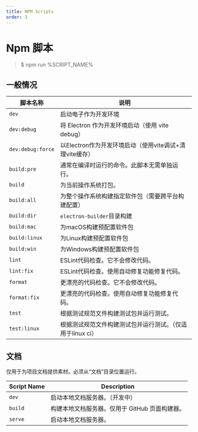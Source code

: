 ```yaml
---
title: NPM Scripts
order: 3
---
```


# Npm 脚本

> $ npm run %SCRIPT_NAME%

## 一般情况

| 脚本名称 | 说明 |
| --- | --- |
| `dev` | 启动电子作为开发环境 |
| `dev:debug` | 将 Electron 作为开发环境启动（使用 vite debug） |
| `dev:debug:force` | 以Electron作为开发环境启动（使用vite调试+清理vite缓存） |
| `build:pre` | 通常在编译时运行的命令。此脚本无需单独运行。 |
| `build` | 为当前操作系统打包。 |
| `build:all` | 为整个操作系统构建指定软件包（需要跨平台构建配置） |
| `build:dir` | `electron-builder`目录构建 |
| `build:mac` | 为macOS构建预配置软件包 |
| `build:linux` | 为Linux构建预配置软件包 |
| `build:win` | 为Windows构建预配置软件包 |
| `lint` | ESLint代码检查。它不会修改代码。 |
| `lint:fix` | ESLint代码检查。使用自动修复功能修复代码。 |
| `format` | 更漂亮的代码检查。它不会修改代码。 |
| `format:fix` | 更漂亮的代码检查。使用自动修复功能修复代码。 |
| `test` | 根据测试规范文件构建测试包并运行测试。 |
| `test:linux` | 根据测试规范文件构建测试包并运行测试。（仅适用于linux ci） |

## 文档

仅用于为项目文档提供素材。必须从“文档”目录位置运行。

| Script Name | Description                                    |
| ----------- | ---------------------------------------------- |
| `dev`       | 启动本地文档服务器。（开发中）                 |
| `build`     | 构建本地文档服务器。仅用于 GitHub 页面构建器。 |
| `serve`     | 启动本地文档服务器。                           |
